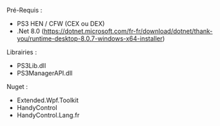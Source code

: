 Pré-Requis :
  - PS3 HEN / CFW (CEX ou DEX)
  - .Net 8.0 (https://dotnet.microsoft.com/fr-fr/download/dotnet/thank-you/runtime-desktop-8.0.7-windows-x64-installer)

Librairies :
  - PS3Lib.dll
  - PS3ManagerAPI.dll

Nuget :
  - Extended.Wpf.Toolkit
  - HandyControl
  - HandyControl.Lang.fr
